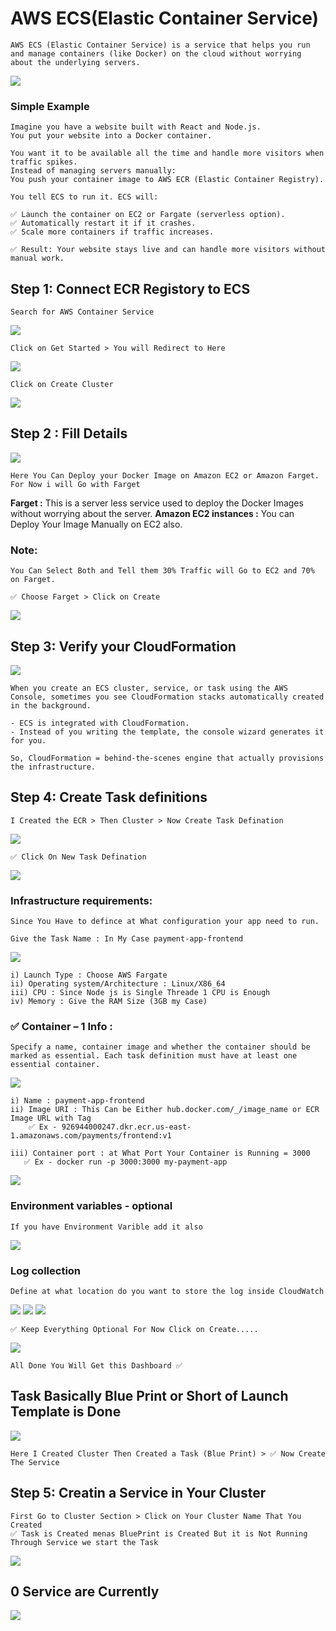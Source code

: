 # AWS ECS(Elastic Container Service)
    AWS ECS (Elastic Container Service) is a service that helps you run and manage containers (like Docker) on the cloud without worrying about the underlying servers.

<img src="./images/Architecture.png">      

### Simple Example

    Imagine you have a website built with React and Node.js.
    You put your website into a Docker container.

    You want it to be available all the time and handle more visitors when traffic spikes.
    Instead of managing servers manually:
    You push your container image to AWS ECR (Elastic Container Registry).

    You tell ECS to run it. ECS will:
    
    ✅ Launch the container on EC2 or Fargate (serverless option).
    ✅ Automatically restart it if it crashes.
    ✅ Scale more containers if traffic increases.

    ✅ Result: Your website stays live and can handle more visitors without manual work.

## Step 1: Connect ECR Registory to ECS
    Search for AWS Container Service 

<img src="./images/1.png">

    Click on Get Started > You will Redirect to Here
  
<img src="./images/2.png">  

    Click on Create Cluster 

<img src="./images/3.png">  

## Step 2 : Fill Details

<img src="./images/4.png">  

    Here You Can Deploy your Docker Image on Amazon EC2 or Amazon Farget. For Now i will Go with Farget 

**Farget :** This is a server less service used to deploy the Docker Images without worrying about the server. 
**Amazon EC2 instances :** You can Deploy Your Image Manually on EC2 also.

### Note:
    You Can Select Both and Tell them 30% Traffic will Go to EC2 and 70% on Farget.

    ✅ Choose Farget > Click on Create

<img src="./images/5.png">  

## Step 3: Verify your CloudFormation 
    
<img src="./images/6.png">  

    When you create an ECS cluster, service, or task using the AWS Console, sometimes you see CloudFormation stacks automatically created in the background.

    - ECS is integrated with CloudFormation.
    - Instead of you writing the template, the console wizard generates it for you.

    So, CloudFormation = behind-the-scenes engine that actually provisions the infrastructure.

## Step 4: Create Task definitions

    I Created the ECR > Then Cluster > Now Create Task Defination

<img src="./images/7.png"> 

    ✅ Click On New Task Defination

<img src="./images/8.png"> 

### Infrastructure requirements:
    Since You Have to defince at What configuration your app need to run.

    Give the Task Name : In My Case payment-app-frontend

<img src="./images/9.png"> 

    i) Launch Type : Choose AWS Fargate
    ii) Operating system/Architecture : Linux/X86_64 
    iii) CPU : Since Node js is Single Threade 1 CPU is Enough
    iv) Memory : Give the RAM Size (3GB my Case)

### ✅ Container – 1 Info : 
    Specify a name, container image and whether the container should be marked as essential. Each task definition must have at least one essential container.

<img src="./images/10.png"> 

    i) Name : payment-app-frontend
    ii) Image URI : This Can be Either hub.docker.com/_/image_name or ECR Image URL with Tag
        ✅ Ex - 926944000247.dkr.ecr.us-east-1.amazonaws.com/payments/frontend:v1

    iii) Container port : at What Port Your Container is Running = 3000
       ✅ Ex - docker run -p 3000:3000 my-payment-app

<img src="./images/11.png">  

### Environment variables - optional
    If you have Environment Varible add it also 

   <img src="./images/12.png"> 

### Log collection
    Define at what location do you want to store the log inside CloudWatch

<img src="./images/13.png"> 

<img src="./images/14.png"> 

<img src="./images/15.png"> 

    ✅ Keep Everything Optional For Now Click on Create.....

<img src="./images/16.png"> 

    All Done You Will Get this Dashboard ✅

## Task Basically Blue Print or Short of Launch Template is Done 

<img src="./images/Architecture.png">

    Here I Created Cluster Then Created a Task (Blue Print) > ✅ Now Create The Service 


## Step 5: Creatin a Service in Your Cluster

    First Go to Cluster Section > Click on Your Cluster Name That You Created 
    ✅ Task is Created menas BluePrint is Created But it is Not Running Through Service we start the Task

<img src="./images/17.png">

## 0 Service are Currently 

<img src="./images/18.png">




